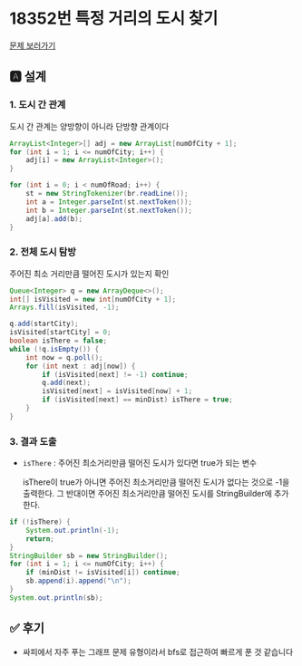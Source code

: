 # 18352번 특정 거리의 도시 찾기

[문제 보러가기](https://www.acmicpc.net/problem/18352)

## 🅰 설계

### 1. 도시 간 관계

도시 간 관계는 양방향이 아니라 단방향 관계이다

```java
ArrayList<Integer>[] adj = new ArrayList[numOfCity + 1];
for (int i = 1; i <= numOfCity; i++) {
    adj[i] = new ArrayList<Integer>();
}

for (int i = 0; i < numOfRoad; i++) {
    st = new StringTokenizer(br.readLine());
    int a = Integer.parseInt(st.nextToken());
    int b = Integer.parseInt(st.nextToken());
    adj[a].add(b);
}
```

### 2. 전체 도시 탐방

주어진 최소 거리만큼 떨어진 도시가 있는지 확인 

```java
Queue<Integer> q = new ArrayDeque<>();
int[] isVisited = new int[numOfCity + 1];
Arrays.fill(isVisited, -1);

q.add(startCity);
isVisited[startCity] = 0;
boolean isThere = false;
while (!q.isEmpty()) {
    int now = q.poll();
    for (int next : adj[now]) {
        if (isVisited[next] != -1) continue;
        q.add(next);
        isVisited[next] = isVisited[now] + 1;
        if (isVisited[next] == minDist) isThere = true;
    }
}
```

### 3. 결과 도출

- `isThere` : 주어진 최소거리만큼 떨어진 도시가 있다면 true가 되는 변수

  isThere이 true가 아니면 주어진 최소거리만큼 떨어진 도시가 없다는 것으로 -1을 출력한다. 그 반대이면 주어진 최소거리만큼 떨어진 도시를 StringBuilder에 추가한다.

```java
if (!isThere) {
    System.out.println(-1);
    return;
}
StringBuilder sb = new StringBuilder();
for (int i = 1; i <= numOfCity; i++) {
    if (minDist != isVisited[i]) continue;
    sb.append(i).append("\n");
}
System.out.println(sb);
```



## ✅ 후기

- 싸피에서 자주 푸는 그래프 문제 유형이라서 bfs로 접근하여 빠르게 푼 것 같습니다

